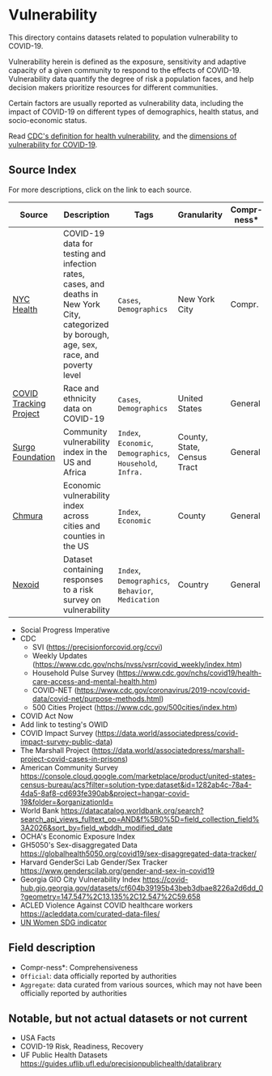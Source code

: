 # Vulnerability

This directory contains datasets related to population vulnerability to COVID-19. 

Vulnerability herein is defined as the exposure, sensitivity and adaptive capacity of a given community to respond to the effects of COVID-19. Vulnerability data quantify the degree of risk a population faces, and help decision makers prioritize resources for different communities. 

Certain factors are usually reported as vulnerability data, including the impact of COVID-19 on different types of demographics, health status, and socio-economic status.

Read [CDC's definition for health vulnerability](https://ephtracking.cdc.gov/showPcMain.action), and the [dimensions of vulnerability for COVID-19](https://c19hcc.org/resource/vulnerable-population).

## Source Index

For more descriptions, click on the link to each source.

| Source | Description | Tags | Granularity | Compr-ness* | Source Type | First Updated | Last Updated |
|-|-|-|-|-|-|-|-|
| [NYC Health](nychealth/) | COVID-19 data for testing and infection rates, cases, and deaths in New York City, categorized by borough, age, sex, race, and poverty level | `Cases`, `Demographics` | New York City | Compr. | Official | 02/29/2020 | - |
| [COVID Tracking Project](covid-tracking-project/) | Race and ethnicity data on COVID-19 | `Cases`, `Demographics` | United States | General | Official | 04/12/2020 | 07/27/2020 |
| [Surgo Foundation](surgo/) | Community vulnerability index in the US and Africa | `Index`, `Economic`, `Demographics`, `Household`, `Infra.` | County, State, Census Tract | General | Aggregate | - | - |
| [Chmura](chmura/) | Economic vulnerability index across cities and counties in the US | `Index`, `Economic` | County | General | Aggregate | - | - |
| [Nexoid](nexoid/) | Dataset containing responses to a risk survey on vulnerability | `Index`, `Demographics`, `Behavior`, `Medication` | Country | General | Aggregate | 03/24/2020 | - |


- Social Progress Imperative
- CDC 
	- SVI (https://precisionforcovid.org/ccvi)
	- Weekly Updates (https://www.cdc.gov/nchs/nvss/vsrr/covid_weekly/index.htm)
	- Household Pulse Survey (https://www.cdc.gov/nchs/covid19/health-care-access-and-mental-health.htm)
	- COVID-NET (https://www.cdc.gov/coronavirus/2019-ncov/covid-data/covid-net/purpose-methods.html)
	- 500 Cities Project (https://www.cdc.gov/500cities/index.htm)
- COVID Act Now
- Add link to testing's OWID
- COVID Impact Survey (https://data.world/associatedpress/covid-impact-survey-public-data)
- The Marshall Project (https://data.world/associatedpress/marshall-project-covid-cases-in-prisons)
- American Community Survey https://console.cloud.google.com/marketplace/product/united-states-census-bureau/acs?filter=solution-type:dataset&id=1282ab4c-78a4-4da5-8af8-cd693fe390ab&project=hangar-covid-19&folder=&organizationId=
- World Bank https://datacatalog.worldbank.org/search?search_api_views_fulltext_op=AND&f%5B0%5D=field_collection_field%3A2026&sort_by=field_wbddh_modified_date
- OCHA's Economic Exposure Index
- GH5050's Sex-disaggregated Data https://globalhealth5050.org/covid19/sex-disaggregated-data-tracker/
- Harvard GenderSci Lab Gender/Sex Tracker https://www.genderscilab.org/gender-and-sex-in-covid19
- Georgia GIO City Vulnerability Index https://covid-hub.gio.georgia.gov/datasets/cf604b39195b43beb3dbae8226a2d6dd_0?geometry=147.547%2C13.135%2C12.547%2C59.658
- ACLED Violence Against COVID healthcare workers https://acleddata.com/curated-data-files/
- [UN Women SDG indicator](https://data.unwomen.org/data-portal/sdg?tab=map&annex=All&finic%5B%5D=SI_POV_EMP1&fiac%5BSI_POV_EMP1%5D%5B%5D=15%2B&filc%5BSI_POV_NAHC%5D%5B%5D=URBAN&fiac%5BSH_HIV_INCD%5D%5B%5D=ALLAGE&findc%5BSH_DTH_RNCOM%5D%5B%5D=CAN&fielc%5BSE_REA_PROF%5D%5B%5D=PRIMAR&fielc%5BSE_MAT_PROF%5D%5B%5D=PRIMAR&fitsc%5BSE_ADT_ACTS%5D%5B%5D=INST&fitsc%5BSE_GPI_FUNPROF%5D%5B%5D=LITE&fielc%5BSE_GPI_MATACH%5D%5B%5D=PRIMAR&fielc%5BSE_GPI_REAACH%5D%5B%5D=PRIMAR&fitsc%5BSE_GPI_ICTS%5D%5B%5D=INST&fielc%5BSE_GPI_TRATEA%5D%5B%5D=PREPRI&fitsc%5BSE_ADT_FUNS%5D%5B%5D=LITE&fielc%5BSE_ACC_SANI%5D%5B%5D=PRIMAR&fielc%5BSE_TRA_GRDL%5D%5B%5D=PREPRI&fiac%5BVC_VAW_MARR%5D%5B%5D=15-49&fiac%5BSH_STA_FGMS%5D%5B%5D=15-49&fiac%5BSL_DOM_TSPD%5D%5B%5D=ALLAGE&filc%5BSL_DOM_TSPD%5D%5B%5D=URBAN&fiac%5BSL_DOM_TSPDDC%5D%5B%5D=ALLAGE&filc%5BSL_DOM_TSPDDC%5D%5B%5D=URBAN&fiac%5BSL_DOM_TSPDCW%5D%5B%5D=ALLAGE&filc%5BSL_DOM_TSPDCW%5D%5B%5D=URBAN&fitocc%5BSL_EMP_AEARN%5D%5B%5D=isco08&fiac%5BSL_TLF_UEM%5D%5B%5D=15%2B&fidstc%5BSL_TLF_UEMDIS%5D%5B%5D=PD&fiac%5BSL_TLF_NEET%5D%5B%5D=15-24&fiac%5BSL_TLF_CHLDEC%5D%5B%5D=5-14&fiac%5BSL_TLF_CHLDEA%5D%5B%5D=5-14&fimstc%5BSL_EMP_FTLINJUR%5D%5B%5D=MIGPER&fimstc%5BSL_EMP_INJUR%5D%5B%5D=MIGPER&fiac%5BVC_VAW_PHYPYV%5D%5B%5D=1-14&fiac%5BVC_HTF_DETVSX%5D%5B%5D=ALLAGE&fiac%5BVC_HTF_DETVFL%5D%5B%5D=ALLAGE&fiac%5BVC_HTF_DETVOG%5D%5B%5D=ALLAGE&fiac%5BVC_HTF_DETVOP%5D%5B%5D=ALLAGE&fiac%5BVC_VAW_SXVLN%5D%5B%5D=18-74&fiac%5BSG_REG_BRTH%5D%5B%5D=%3C1Y&fyr%5B%5D=Latest%20available&fsr=countries&fgendr=Both%20Sexes)


## Field description
- Compr-ness*: Comprehensiveness
- `Official`: data officially reported by authorities
- `Aggregate`: data curated from various sources, which may not have been officially reported by authorities


## Notable, but not actual datasets or not current

- USA Facts
- COVID-19 Risk, Readiness, Recovery
- UF Public Health Datasets https://guides.uflib.ufl.edu/precisionpublichealth/datalibrary
